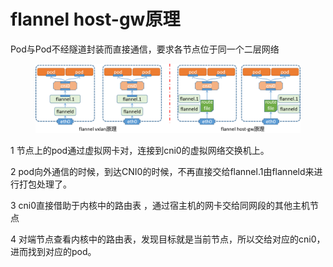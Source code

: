 # flannel host-gw原理

Pod与Pod不经隧道封装而直接通信，要求各节点位于同一个二层网络

<figure><img src="../../../../../.gitbook/assets/image (18).png" alt=""><figcaption></figcaption></figure>

1 节点上的pod通过虚拟网卡对，连接到cni0的虚拟网络交换机上。

2 pod向外通信的时候，到达CNI0的时候，不再直接交给flannel.1由flanneld来进行打包处理了。

3 cni0直接借助于内核中的路由表 ，通过宿主机的网卡交给同网段的其他主机节点

4 对端节点查看内核中的路由表，发现目标就是当前节点，所以交给对应的cni0，进而找到对应的pod。
